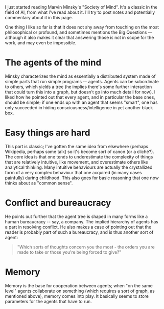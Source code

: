 <!--
.. title: Minsky's Society of Mind
.. slug: minsky
.. date: 2019-01-13 22:13:18 UTC+01:00
.. tags: ai
.. category: 
.. link: 
.. description: 
.. type: text
-->

I just started reading Marvin Minsky's "Society of Mind". It's a classic in the field of AI, from what I've read about it. I'll try to post notes and potentially commentary about it in this page.

One thing I like so far is that it does not shy away from touching on the most philosophical or profound, and sometimes mentions the Big Questions -- although it also makes it clear that answering those is not in scope for the work, and may even be impossible.

# The agents of the mind
Minsky characterizes the mind as essentially a distributed system made of simple parts that run simple programs -- agents. Agents can be subordinate to others, which yields a tree (he implies there's some further interaction that could turn this into a graph, but doesn't go into much detail for now).
I liked how he pointed out that every agent, and in particular the base ones, should be simple; if one ends up with an agent that seems "smart", one has only succeeded in hiding consciousness/intelligence in yet another black box.

# Easy things are hard
This part is classic; I've gotten the same idea from elsewhere (perhaps Wikipedia, perhaps some talk) so it's become sort of canon (or a cliché?).
The core idea is that one tends to underestimate the complexity of things that are relatively intuitive, like movement, and overestimate others like analytical thinking. Many intuitive behaviours are actually the crystallized form of a very complex behaviour that one acquired (in many cases painfully) during childhood. This also goes for basic reasoning that one now thinks about as "common sense".

# Conflict and bureaucracy
He points out further that the agent tree is shaped in many forms like a human bureaucracy -- say, a company. The implied hierarchy of agents has a part in resolving conflict. He also makes a case of pointing out that the reader is probably part of such a bureaucracy, and is thus another sort of agent:
> "Which sorts of thoughts concern you the most - the orders you are made to take or those you're being forced to give?"

# Memory
Memory is the base for cooperation between agents; when "on the same level" agents collaborate on something (which requires a sort of graph, as mentioned above), memory comes into play. It basically seems to store parameters for the agents that have to run.
